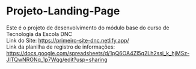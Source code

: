 # Projeto-Landing-Page
Este é o projeto de desenvolvimento do módulo base do curso de Tecnologia da Escola DNC <br>
Link do Site: https://primeiro-site-dnc.netlify.app/ <br> 
Link da planilha de registro de informações: https://docs.google.com/spreadsheets/d/1pQ6OA4Zl5q2Lh2ssi_k_hjMSz-JITQwNRONq_1p7Wqg/edit?usp=sharing
